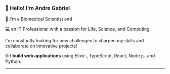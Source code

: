 ### 👋 Hello! I'm Andre Gabriel

🔬 I'm a Biomedical Scientist and 

💻 an IT Professional with a passion for Life, Science, and Computing.

I'm constantly looking for new challenges to sharpen my skills and collaborate on innovative projects!

🌐 **I build web applications** using Elixir💧, TypeScript, React, Node.js, and Python.

---
<!--
**AndrGab/AndrGab** is a ✨ _special_ ✨ repository because its `README.md` (this file) appears on your GitHub profile.

Here are some ideas to get you started:

- 🔭 I’m currently working on ...
- 🌱 I’m currently learning ...
- 👯 I’m looking to collaborate on ...
- 🤔 I’m looking for help with ...
- 💬 Ask me about ...
- 📫 How to reach me: ...
- 😄 Pronouns: ...
- ⚡ Fun fact: ...
-->
